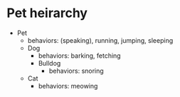# Pet heirarchy

- Pet
    - behaviors: (speaking), running, jumping, sleeping
    - Dog
        - behaviors: barking, fetching
        - Bulldog
            - behaviors: snoring
    - Cat
        - behaviors: meowing